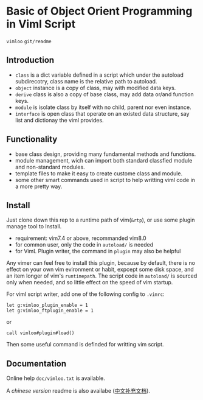 # Basic of Object Orient Programming in Viml Script
`vimloo` `git/readme`

## Introduction

* `class` is a dict variable defined in a script which under the autoload
  subdirecotry, class name is the relative path to autoload.
* `object` instance is a copy of class, may with modified data keys.
* `derive` class is also a copy of base class, may add data or/and function
  keys.
* `module` is isolate class by itself with no child, parent nor even instance.
* `interface` is open class that operate on an existed data structure, say
  list and dictionay the viml provides.

## Functionality

* base class design, providing many fundamental methods and functions.
* module management, wich can import both standard classfied module and non-standard
  modules.
* template files to make it easy to create custome class and module.
* some other smart commands used in script to help writting viml code in a more
  pretty way.

## Install

Just clone down this rep to a runtime path of vim(`&rtp`), or use some plugin
manage tool to Install.

* requirement: vim7.4 or above, recommanded vim8.0
* for common user, only the code in `autoload/` is needed
* for VimL Plugin writer, the command in `plugin` may also be helpful

Any vimer can feel free to install this plugin, because by default, there is
no effect on your own vim evironment or habit, expcept some disk space, and an
item longer of vim's `runtimepath`. The script code in `autoload/` is sourced
only when needed, and so little effect on the speed of vim startup.

For viml script writer, add one of the following config to `.vimrc`:
```vim
let g:vimloo_plugin_enable = 1
let g:vimloo_ftplugin_enable = 1
```
or
```vim
call vimloo#plugin#load()
```

Then some useful command is definded for writting vim script.

## Documentation

Online help `doc/vimloo.txt` is available.

A _chinese version_ readme is also availabe
([中文补充文档](readme-zh.md)).
